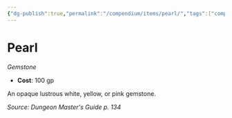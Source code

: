 ```yaml
---
{"dg-publish":true,"permalink":"/compendium/items/pearl/","tags":["compendium/src/5e/dmg","item/wealth/gemstone"]}
---
```


# Pearl
*Gemstone*  

- **Cost**: 100 gp

An opaque lustrous white, yellow, or pink gemstone.

*Source: Dungeon Master's Guide p. 134*